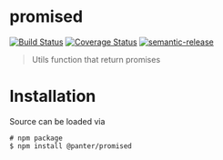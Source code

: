 # promised

[![Build Status](https://travis-ci.org/panter/promised.svg?branch=master)](https://travis-ci.org/panter/promised)
[![Coverage Status](https://coveralls.io/repos/github/panter/promised/badge.svg?branch=master)](https://coveralls.io/github/panter/promised?branch=master) [![semantic-release](https://img.shields.io/badge/%20%20%F0%9F%93%A6%F0%9F%9A%80-semantic--release-e10079.svg)](https://github.com/semantic-release/semantic-release)

> Utils function that return promises

# Installation

Source can be loaded via

```
# npm package
$ npm install @panter/promised
```

